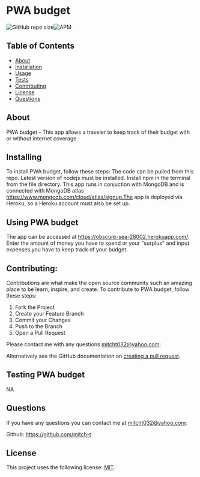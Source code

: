# PWA budget

<!--- These are examples. See https://shields.io for others or to customize this set of shields. You might want to include dependencies, project status and licence info here --->
![GitHub repo size](https://img.shields.io/github/repo-size/mitch-t/burger)![APM](https://img.shields.io/apm/l/test?style=for-the-badge)

<!-- TABLE OF CONTENTS -->
## Table of Contents

* [About](#about)
* [Installation](#installation)
* [Usage](#usage)
* [Tests](#tests)
* [Contributing](#contributing)
* [License](#license)
* [Questions](#questions) 

## About 
PWA budget - This app allows a traveler to keep track of their budget with or without internet coverage.

## Installing 
To install PWA budget, follow these steps: The code can be pulled from this repo. Latest version of nodejs must be installed. Install npm in the terminal from the file directory. This app runs in conjuction with MongoDB and is connected with MongoDB atlas https://www.mongodb.com/cloud/atlas/signup.The app is deployed via Heroku, so a Heroku account must also be set up.

## Using PWA budget
The app can be accessed at https://obscure-sea-28002.herokuapp.com/. Enter the amount of money you have to spend or your "surplus" and input expenses you have to keep track of your budget.

## Contributing:

Contributions are what make the open source community such an amazing place to be learn, inspire, and create. 
To contribute to PWA budget, follow these steps:
1. Fork the Project
2. Create your Feature Branch 
3. Commit your Changes 
4. Push to the Branch 
5. Open a Pull Request

Please contact me with any questions mitcht032@yahoo.com:


Alternatively see the GitHub documentation on [creating a pull request](https://help.github.com/en/github/collaborating-with-issues-and-pull-requests/creating-a-pull-request).


## Testing PWA budget
NA

## Questions
If you have any questions you can contact me at mitcht032@yahoo.com:

Github: https://github.com/mitch-t

## License
<!--- If you're not sure which open license to use see https://choosealicense.com/--->

This project uses the following license: [MIT](<link>).